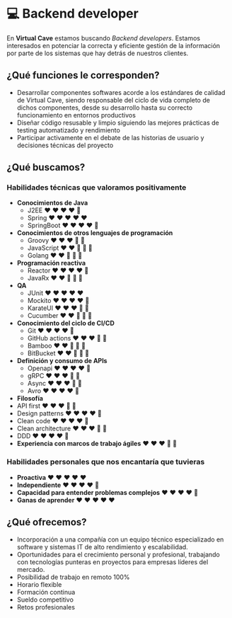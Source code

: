 
# :computer: Backend developer

En **Virtual Cave** estamos buscando *Backend developers*. Estamos interesados en potenciar la correcta y eficiente gestión de la información por parte de los sistemas que hay detrás de nuestros clientes.

## ¿Qué funciones le corresponden?
- Desarrollar componentes softwares acorde a los estándares de calidad de Virtual Cave, siendo responsable del ciclo de vida completo de dichos componentes, desde su desarrollo hasta su correcto funcionamiento en entornos productivos
- Diseñar código resusable y limpio siguiendo las mejores prácticas de testing automatizado y rendimiento
- Participar activamente en el debate de las historias de usuario y decisiones técnicas del proyecto
## ¿Qué buscamos?

### Habilidades técnicas que valoramos positivamente

- **Conocimientos de Java**
  - J2EE :heart: :heart: :heart: :heart: :blue_heart:
  - Spring :heart: :heart: :heart: :heart: :heart:
  - SpringBoot :heart: :heart: :heart: :heart: :blue_heart:
- **Conocimientos de otros lenguajes de programación**
  - Groovy :heart: :heart: :heart: :blue_heart: :blue_heart:
  - JavaScript :heart: :heart: :blue_heart: :blue_heart: :blue_heart:
  - Golang :heart: :heart: :blue_heart: :blue_heart: :blue_heart:
- **Programación reactiva**
  - Reactor :heart: :heart: :heart: :heart: :blue_heart:
  - JavaRx :heart: :heart: :blue_heart: :blue_heart: :blue_heart:
- **QA** 
  - JUnit :heart: :heart: :heart: :heart: :heart:
  - Mockito :heart: :heart: :heart: :heart: :blue_heart:
  - KarateUI :heart: :heart: :heart: :blue_heart: :blue_heart:
  - Cucumber :heart: :heart: :blue_heart: :blue_heart: :blue_heart:
- **Conocimiento del ciclo de CI/CD**
  - Git :heart: :heart: :heart: :heart: :blue_heart:  
  - GitHub actions :heart: :heart: :heart: :blue_heart: :blue_heart:  
  - Bamboo :heart: :heart: :blue_heart: :blue_heart: :blue_heart:
  - BitBucket :heart: :heart: :blue_heart: :blue_heart: :blue_heart:  
- **Definición y consumo de APIs**
  - Openapi :heart: :heart: :heart: :heart: :blue_heart:
  - gRPC :heart: :heart: :heart: :blue_heart: :blue_heart:
  - Async :heart: :heart: :heart: :blue_heart: :blue_heart:
  - Avro :heart: :heart: :heart: :heart: :blue_heart:
- **Filosofía**
- API first :heart: :heart: :heart: :blue_heart: :blue_heart:
- Design patterns :heart: :heart: :heart: :heart: :blue_heart:
- Clean code :heart: :heart: :heart: :heart: :blue_heart:
- Clean architecture :heart: :heart: :heart: :blue_heart: :blue_heart:
- DDD :heart: :heart: :heart: :heart: :blue_heart:
- **Experiencia con marcos de trabajo ágiles** :heart: :heart: :heart: :blue_heart: :blue_heart:

### Habilidades personales que nos encantaría que tuvieras
- **Proactiva** :heart: :heart: :heart: :heart: :heart:
- **Independiente** :heart: :heart: :heart: :heart: :blue_heart:
- **Capacidad para entender problemas complejos** :heart: :heart: :heart: :heart: :blue_heart:
- **Ganas de aprender** :heart: :heart: :heart: :heart: :heart:

## ¿Qué ofrecemos?

- Incorporación a una compañía con un equipo técnico especializado en software y sistemas IT de alto rendimiento y escalabilidad.
- Oportunidades para el crecimiento personal y profesional, trabajando con tecnologías punteras en proyectos para empresas líderes del mercado.
- Posibilidad de trabajo en remoto 100%
- Horario flexible
- Formación continua
- Sueldo competitivo
- Retos profesionales
